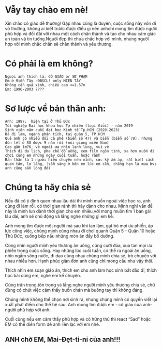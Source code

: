 # Vẫy tay chào em nè!
 Xin chào cô giáo dễ thương! Gặp nhau cũng là duyên, cuộc sống này vốn dĩ vô thường, không ai biết trước được điều gì nên anhchỉ mong tìm được người phù hợp và đối đãi với nhau một cách chân thành và tạo cho nhau cảm giác an toàn và tin tưởng.Người đẹp thì chưa chắc hợp với mình, nhưng người hợp với mình chắc chắn sẽ chân thành và yêu thương.

# Có phải là em không?

    Người anh thích là: CÔ GIÁO or SƯ PHẠM
    Em ở Miền Tây -ĐBSCL! only MIỀN TÂY
    Không cần quá xinh, chiều cao <=1.57m
    Em: 1996-2003 ????

# Sơ lược về bản thân anh:

    Anh: 1997;  hiện tại ở Thủ Đức
    Tối nghiệp Đại học khoa học Tự nhiên (loại Giỏi) - năm 2019
    Sinh viên năm cuối đại học Kinh tế Tp.HCM (2020-2023)
    Đã đi làm, ngành phân tích, tại quận 5, TP.HCM 
    Quê anh có nhiều đồi Cà phê (biển số 47) và biển (biển số 79), nhưng đón tết ở SG được 9 năm rồi (nói giọng miền Nam)
    Cao gần 1m76, vẻ ngoài ưa nhìn lạnh lùng, vui vẻ
    Thích đi du lịch, pha chế đồ uống, xem film ngôn tình, xa hơn muốn đi chơi cùng em những ngày cuối tuần, hoặc rảnh 
    Bản thân là 1 người hiểu chuyện nên mình, cực kỳ ấm áp, rất biết cách quan tâm, lo lắng, (sẵn sàng ở bên em lúc em cần, chẳng hạn là mua bvs anh cũng sẳn lòng đó)

 
# Chúng ta hãy chia sẻ 
Nếu đã có ý định quen nhau lâu dài thì mình muốn ngoài việc học ra, anh cũng đi làm rồi, có thời gian rảnh thì hãy dành cho nhau. 
Mình nghĩ vấn đề này là mình lun dành thời gian cho em nhiều,với mong muốn tìm 1 bạn gái lâu dài, anh sẽ chủ động và lắng nghe những gì em kể.
 
Anh mong tìm được một người mà sau khi tan làm, gạt bỏ mọi ưu phiền, áp lực công việc, chúng mình cùng nhau đi chơi quanh Quận 5 - Quận 10 hoặc Thủ Đức, xuống bếp nấu những món ăn đầy bổ dưỡng. 
 
Cùng nhìn người mình yêu thương ăn uống, cùng cười đùa, xua tan mọi ưu phiền trong cuộc sống. Hay những lúc cuối tuần, có thể ra ngoài ăn uống, nhìn ngắm sông nước, đi dạo cùng nhau chúng mình chia sẻ, trò chuyện với nhau nhiều hơn. Hạnh phúc giản đơn anh cũng chỉ mong cầu như vậy thôi. 
 
Thích nhìn em soạn giáo án, thích em cho anh làm học sinh bất đắc dĩ, thích học bài cùng em, nghe em kể chuyện.
 
Cùng trân trọng,tôn trọng và lắng nghe người mình yêu thương chia sẻ, chứ đừng có chút việc cảm thấy buồn chán mà buông tay thì không đáng.

Chúng mình không thể chọn nơi sinh ra, nhưng chúng mình có quyền viết lại xuất phát điểm cho thế hệ sau. Anh mong tìm được em - cô giáo của anh- người phù hợp với anh.

Cuối cùng nếu em cảm thấy phù hợp và có hứng thú thì react “Sad” hoặc EM có thể điền form để anh liên lạc với em nhé.

## ANH chờ EM,  Mai-Đẹt-ti-ni của anh!!! 
